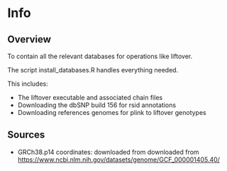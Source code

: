 # Info

## Overview

To contain all the relevant databases for operations like liftover.

The script install_databases.R handles everything needed.

This includes:

- The liftover executable and associated chain files
- Downloading the dbSNP build 156 for rsid annotations
- Downloading references genomes for plink to liftover genotypes


## Sources

- GRCh38.p14 coordinates: downloaded from downloaded from https://www.ncbi.nlm.nih.gov/datasets/genome/GCF_000001405.40/

